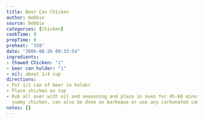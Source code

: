 ```yaml
---
title: Beer Can Chicken
author: Debbie
source: Debbie
categories: [Chicken]
cookTime: 0
prepTime: 0
preheat: "350"
date: "2006-08-26 09:33:54"
ingredients:
- thawed Chicken: "1"
- beer can holder: "1"
- oil: about 1/4 cup
directions:
- Put 1/2 can of beer in holder
- Place chicken on top
- Rub all over with oil and seasoning and place in oven for 45-60 minutes. Moist and
  yummy chicken, can also be done on barbeque or use any carbonated canned drink.
notes: []
---
```


